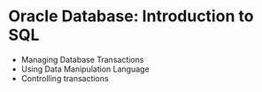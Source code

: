 # Oracle Database: Introduction to SQL

* Managing Database Transactions
* Using Data Manipulation Language
* Controlling transactions